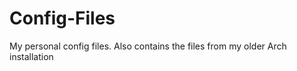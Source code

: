 Config-Files
============

My personal config files. Also contains the files from my older Arch installation